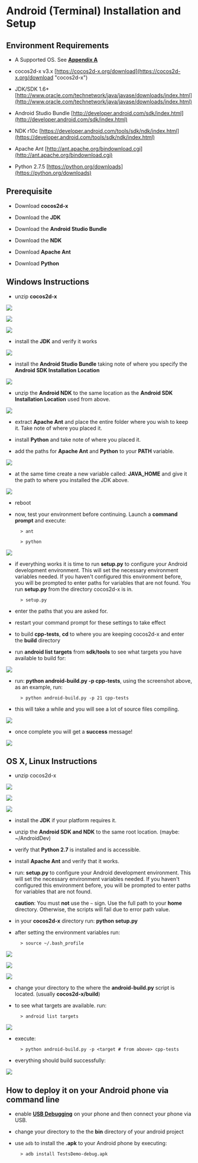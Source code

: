 # Android (Terminal) Installation and Setup

## Environment Requirements
* A Supported OS. See **[Appendix A](../A/index.html)**

* cocos2d-x v3.x [https://cocos2d-x.org/download](https://cocos2d-x.org/download "cocos2d-x")

* JDK/SDK 1.6+ [http://www.oracle.com/technetwork/java/javase/downloads/index.html](http://www.oracle.com/technetwork/java/javase/downloads/index.html)

* Android Studio Bundle [http://developer.android.com/sdk/index.html](http://developer.android.com/sdk/index.html)

* NDK r10c [https://developer.android.com/tools/sdk/ndk/index.html](https://developer.android.com/tools/sdk/ndk/index.html)

* Apache Ant [http://ant.apache.org/bindownload.cgi](http://ant.apache.org/bindownload.cgi)

* Python 2.7.5 [https://python.org/downloads](https://python.org/downloads)

## Prerequisite
* Download **cocos2d-x**

* Download the **JDK**

* Download the **Android Studio Bundle**

* Download the **NDK**

* Download **Apache Ant**

* Download **Python**

## Windows Instructions
* unzip __cocos2d-x__

![](B-img/win-step1.png "")

![](B-img/win-step2.png "")

![](B-img/win-step3.png "")

* install the **JDK** and verify it works

![](B-img/win-step4.png "")

* install the **Android Studio Bundle** taking note of where you specify the
__Android SDK Installation Location__

![](B-img/win-step5.png "")

* unzip the **Android NDK** to the same location as the __Android SDK Installation Location__
used from above.

![](B-img/win-step6.png "")

* extract **Apache Ant** and place the entire folder where you wish to keep it.
Take note of where you placed it.

* install **Python** and take note of where you placed it.

* add the paths for **Apache Ant** and **Python** to your __PATH__ variable.

![](B-img/win-step7.png "")

* at the same time create a new variable called: __JAVA_HOME__ and give it the
path to where you installed the JDK above.

![](B-img/win-step8.png "")

* reboot

* now, test your environment before continuing. Launch a __command prompt__ and execute:

		> ant

		> python

![](B-img/win-step9.png "")

* if everything works it is time to run __setup.py__ to configure your Android
development environment. This will set the necessary environment variables needed.
If you haven't configured this environment before, you will be prompted to enter
paths for variables that are not found. You run __setup.py__ from the directory
cocos2d-x is in.

		> setup.py

* enter the paths that you are asked for.

* restart your command prompt for these settings to take effect

* to build __cpp-tests__, __cd__ to where you are keeping cocos2d-x and enter the
__build__ directory

* run __android list targets__ from __sdk/tools__ to see what targets you have
available to build for:

![](B-img/win-step10.png "")

* run: __python android-build.py -p <a target from above> cpp-tests__, using the
screenshot above, as an example, run:

		> python android-build.py -p 21 cpp-tests

* this will take a while and you will see a lot of source files compiling.

![](B-img/win-step11.png "")

* once complete you will get a __success__ message!

![](B-img/win-step12.png "")


## OS X, Linux Instructions
* unzip cocos2d-x

![](B-img/1.png "")

![](B-img/2.png "")

![](B-img/3.png "")

* install the __JDK__ if your platform requires it.

* unzip the __Android SDK and NDK__ to the same root location.
(maybe: ~/AndroidDev)

* verify that __Python 2.7__ is installed and is accessible.

* install __Apache Ant__ and verify that it works.

* run: __setup.py__ to configure your Android development environment. This will
set the necessary environment variables needed. If you haven't configured this
environment before, you will be prompted to enter paths for variables that are
not found.

	__caution__: You must **not** use the `~` sign. Use the full path to your **home**
directory. Otherwise, the scripts will fail due to error path value.

* in your __cocos2d-x__ directory run: __python setup.py__

* after setting the environment variables run:

		> source ~/.bash_profile

![](B-img/setuppy01.png "")

![](B-img/setuppy02.png "")

![](B-img/setuppy03.png "")

* change your directory to the where the __android-build.py__ script is located.
(usually __cocos2d-x/build__)

* to see what targets are available. run:

		> android list targets

![](B-img/android-list-targets1.png "")

* execute:

		> python android-build.py -p <target # from above> cpp-tests

* everything should build successfully:

![](B-img/buildsuccess.png "")

## How to deploy it on your Android phone via command line

* enable **[USB Debugging](http://stackoverflow.com/questions/16707137/how-to-find-and-turn-on-usb-debugging-mode-on-nexus-4)**
on your phone and then connect your phone via USB.

* change your directory to the the **bin** directory of your android project

* use `adb` to install the __.apk__ to your Android phone by executing:

		> adb install TestsDemo-debug.apk
